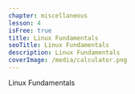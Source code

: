 ```yaml
---
chapter: miscellaneous
lesson: 4
isFree: true
title: Linux Fundamentals
seoTitle: Linux Fundamentals
description: Linux Fundamentals
coverImage: /media/calculator.png
---
```


Linux Fundamentals
